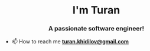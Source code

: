 <h1 align="center">I'm Turan</h1>
<h3 align="center">A passionate software engineer!</h3>

- 📫 How to reach me **turan.khidilov@gmail.com**
